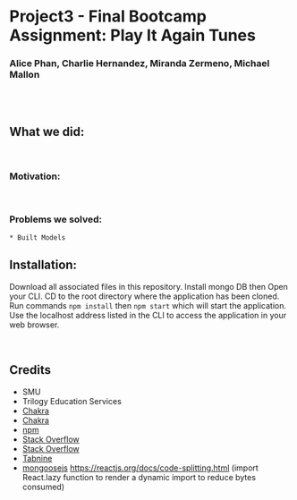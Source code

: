 # Project3 - Final Bootcamp Assignment: Play It Again Tunes
### Alice Phan, Charlie Hernandez, Miranda Zermeno, Michael Mallon
<br>
<br>

## What we did: 

<br>

### Motivation:

<br>

### Problems we solved:
    * Built Models



## Installation:
Download all associated files in this repository. Install mongo DB then Open your CLI. CD to the root directory where the application has been cloned. Run commands `npm install` then `npm start` which will start the application. Use the localhost address listed in the CLI to access the application in your web browser.

<br>

## Credits
- SMU
- Trilogy Education Services
- [Chakra](https://chakra-ui.com/docs/getting-started)
- [Chakra](https://chakra-ui.com/docs/media-and-icons/icon)
- [npm](https://www.npmjs.com/package/react-router-dom)
- [Stack Overflow](https://stackoverflow.com/questions/66839427/mongoose-middleware-schema-presave)
- [Stack Overflow](https://stackoverflow.com/questions/46693430/what-are-salt-rounds-and-how-are-salts-stored-in-bcrypt)
- [Tabnine](https://www.tabnine.com/code/javascript/functions/bcrypt/compare)
- [mongoosejs](https://mongoosejs.com/docs/schematypes.html)
https://reactjs.org/docs/code-splitting.html  (import React.lazy function to render a dynamic import to reduce bytes consumed)